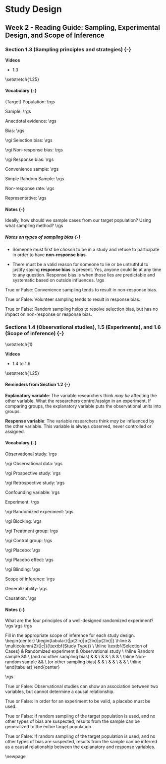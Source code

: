 # Study Design

## Week 2 - Reading Guide: Sampling, Experimental Design, and Scope of Inference

### Section 1.3 (Sampling principles and strategies) {-}

**Videos**  

* 1.3

\setstretch{1.25}

#### Vocabulary {-}

(Target) Population:
\rgs

Sample:
\rgs

Anecdotal evidence:
\rgs

Bias:
\rgs

\rgi Selection bias:
\rgs

\rgi Non-response bias:
\rgs

\rgi Response bias:
\rgs

Convenience sample:
\rgs

Simple Random Sample:
\rgs

Non-response rate:
\rgs

Representative:
\rgs

#### Notes {-}

Ideally, how should we sample cases from our target population?  Using what sampling method? 
\rgs

##### Notes on types of sampling bias {-}

* Someone must first be _chosen_ to be in a study and refuse to participate in order to have **non-response bias**.

* There must be a valid reason for someone to lie or be untruthful to justify saying **response bias** is present.  Yes, anyone could lie at any time to any question.  Response bias is when those lies are predictable and systematic based on outside influences.
\rgs


True or False: Convenience sampling tends to result in non-response bias.

True or False: Volunteer sampling tends to result in response bias.

True or False: Random sampling helps to resolve selection bias, but has no impact on non-response or response bias.


### Sections 1.4 (Observational studies), 1.5 (Experiments), and 1.6 (Scope of inference) {-}

\setstretch{1}

**Videos**  

* 1.4 to 1.6

\setstretch{1.25}

#### Reminders from Section 1.2 {-}

**Explanatory variable**: The variable researchers think _may be_ affecting the other variable.  What the researchers control/assign in an experiment.  If comparing groups, the explanatory variable puts the observational units into groups.

**Response variable**: The variable researchers think _may be_ influenced by the other variable.  This variable is always observed, never controlled or assigned.

#### Vocabulary {-}

Observational study:
\rgs

\rgi Observational data:
\rgs

\rgi Prospective study:
\rgs

\rgi Retrospective study:
\rgs

Confounding variable:
\rgs

Experiment:
\rgs

\rgi Randomized experiment:
\rgs

\rgi Blocking:
\rgs

\rgi Treatment group:
\rgs

\rgi Control group:
\rgs

\rgi Placebo:
\rgs

\rgi Placebo effect:
\rgs

\rgi Blinding:
\rgs

Scope of inference:
\rgs

Generalizability:
\rgs

Causation:
\rgs

#### Notes {-}

What are the four principles of a well-designed randomized experiment?  
\rgs
\rgs
\rgs

Fill in the appropriate scope of inference for each study design.
\begin{center}
\begin{tabular}{|p{2in}|p{2in}|p{2in}|}
\hline
 & \multicolumn{2}{|c|}{\textbf{Study Type}} \\ \hline
 \textbf{Selection of Cases} & Randomized experiment & Observational study \\ \hline
 Random sample && \\ 
 (and no other sampling bias) & & \\ 
  & & \\
   & & \\ \hline
   Non-random sample && \\ 
   (or other sampling bias) & & \\ 
  & & \\
   & & \\ \hline
\end{tabular}
\end{center}

\rgs

True or False: Observational studies can show an association between two variables, but cannot determine a causal relationship.
	
True or False: In order for an experiment to be valid, a placebo must be used.

True or False: If random sampling of the target population is used, and no other types of bias are suspected, results from the sample can be generalized to the entire target population.

True or False: If random sampling of the target population is used, and no other types of bias are suspected, results from the sample can be inferred as a causal relationship between the explanatory and response variables.

\newpage
